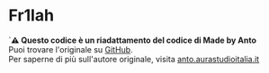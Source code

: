 # Fr1lah

`**:warning: Questo codice è un riadattamento del codice di Made by Anto**  
Puoi trovare l'originale su [GitHub](https://github.com/madebyanto/anto-website).  
Per saperne di più sull'autore originale, visita [anto.aurastudioitalia.it](https://anto.aurastudioitalia.it)

